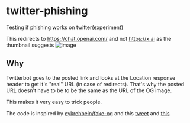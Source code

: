 # twitter-phishing
Testing if phishing works on twitter(experiment)

This redirects to https://chat.openai.com/ and not https://x.ai as the thumbnail suggests
![image](https://github.com/robinroy03/twitter-phishing/assets/115863770/1417c941-fd13-45ab-9ebf-84cd6be62a34)

## Why

Twitterbot goes to the posted link and looks at the Location response header to get it's "real" URL (in case of redirects). That's why the posted URL doesn't have to be to be the same as the URL of the OG image.

This makes it very easy to trick people.

The code is inspired by [eykrehbein/fake-og](https://github.com/eykrehbein/fake-og) and this [tweet](https://x.com/webeyk/status/1731073202346926367?s=20) and [this](https://x.com/paulgb/status/1731025301281329318?s=20)
